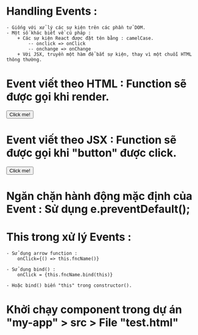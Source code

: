 # Handling Events :

    - Giống với xử lý các sự kiện trên các phần tử DOM.
    - Một số khác biết về cú pháp :
        + Các sự kiện React được đặt tên bằng : camelCase.
            -- onclick => onClick
            -- onchange => onChange
        + Với JSX, truyền một hàm để bắt sự kiện, thay vì một chuỗi HTML thông thường.

# Event viết theo HTML : Function sẽ được gọi khi render.

<button onclick="fncName()">
Click me!
</button>

# Event viết theo JSX : Function sẽ được gọi khi "button" được click.

<button onClick={fncName}>
Click me!
</button>

# Ngăn chặn hành động mặc định của Event : Sử dụng e.preventDefault();

# This trong xử lý Events :

    - Sử dụng arrow function :
        onClick={() => this.fncName()}

    - Sử dụng bind() :
        onClick = {this.fncName.bind(this)}

    - Hoặc bind() biến "this" trong constructor().

# Khởi chạy component trong dự án "my-app" > src > File "test.html"